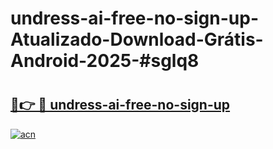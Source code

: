 # undress-ai-free-no-sign-up-Atualizado-Download-Grátis-Android-2025-#sglq8

# <h2><a href="https://ainizakaria.my?title=undress-ai-free-no-sign-up&ref=24M">🔗👉 🔴 undress-ai-free-no-sign-up</a></h2>

[![acn](https://github.com/user-attachments/assets/0f9c940e-d8b0-45ae-aac7-cd30a18b3e1c)](https://ainizakaria.my?title=undress-ai-free-no-sign-up&ref=24M)

